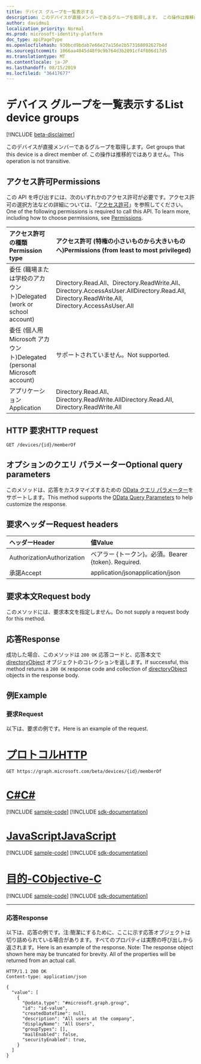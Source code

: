 ```yaml
---
title: デバイス グループを一覧表示する
description: このデバイスが直接メンバーであるグループを取得します。 この操作は推移的ではありません。
author: davidmu1
localization_priority: Normal
ms.prod: microsoft-identity-platform
doc_type: apiPageType
ms.openlocfilehash: 930bcd9bdab7e66e27a156e2b573168092627b4d
ms.sourcegitcommit: 1066aa4045d48f9c9b764d3b2891cf4f806d17d5
ms.translationtype: MT
ms.contentlocale: ja-JP
ms.lasthandoff: 08/15/2019
ms.locfileid: "36417677"
---
```

# <a name="list-device-groups"></a><span data-ttu-id="5c5ca-104">デバイス グループを一覧表示する</span><span class="sxs-lookup"><span data-stu-id="5c5ca-104">List device groups</span></span>

[!INCLUDE [beta-disclaimer](../../includes/beta-disclaimer.md)]

<span data-ttu-id="5c5ca-105">このデバイスが直接メンバーであるグループを取得します。</span><span class="sxs-lookup"><span data-stu-id="5c5ca-105">Get groups that this device is a direct member of.</span></span> <span data-ttu-id="5c5ca-106">この操作は推移的ではありません。</span><span class="sxs-lookup"><span data-stu-id="5c5ca-106">This operation is not transitive.</span></span>

## <a name="permissions"></a><span data-ttu-id="5c5ca-107">アクセス許可</span><span class="sxs-lookup"><span data-stu-id="5c5ca-107">Permissions</span></span>

<span data-ttu-id="5c5ca-p103">この API を呼び出すには、次のいずれかのアクセス許可が必要です。アクセス許可の選択方法などの詳細については、「[アクセス許可](/graph/permissions-reference)」を参照してください。</span><span class="sxs-lookup"><span data-stu-id="5c5ca-p103">One of the following permissions is required to call this API. To learn more, including how to choose permissions, see [Permissions](/graph/permissions-reference).</span></span>

|<span data-ttu-id="5c5ca-110">アクセス許可の種類</span><span class="sxs-lookup"><span data-stu-id="5c5ca-110">Permission type</span></span>      | <span data-ttu-id="5c5ca-111">アクセス許可 (特権の小さいものから大きいものへ)</span><span class="sxs-lookup"><span data-stu-id="5c5ca-111">Permissions (from least to most privileged)</span></span>              |
|:--------------------|:---------------------------------------------------------|
|<span data-ttu-id="5c5ca-112">委任 (職場または学校のアカウント)</span><span class="sxs-lookup"><span data-stu-id="5c5ca-112">Delegated (work or school account)</span></span> | <span data-ttu-id="5c5ca-113">Directory.Read.All、Directory.ReadWrite.All、Directory.AccessAsUser.All</span><span class="sxs-lookup"><span data-stu-id="5c5ca-113">Directory.Read.All, Directory.ReadWrite.All, Directory.AccessAsUser.All</span></span>    |
|<span data-ttu-id="5c5ca-114">委任 (個人用 Microsoft アカウント)</span><span class="sxs-lookup"><span data-stu-id="5c5ca-114">Delegated (personal Microsoft account)</span></span> | <span data-ttu-id="5c5ca-115">サポートされていません。</span><span class="sxs-lookup"><span data-stu-id="5c5ca-115">Not supported.</span></span>    |
|<span data-ttu-id="5c5ca-116">アプリケーション</span><span class="sxs-lookup"><span data-stu-id="5c5ca-116">Application</span></span> | <span data-ttu-id="5c5ca-117">Directory.Read.All、Directory.ReadWrite.All</span><span class="sxs-lookup"><span data-stu-id="5c5ca-117">Directory.Read.All, Directory.ReadWrite.All</span></span> |

## <a name="http-request"></a><span data-ttu-id="5c5ca-118">HTTP 要求</span><span class="sxs-lookup"><span data-stu-id="5c5ca-118">HTTP request</span></span>
<!-- { "blockType": "ignored" } -->
```http
GET /devices/{id}/memberOf
```
## <a name="optional-query-parameters"></a><span data-ttu-id="5c5ca-119">オプションのクエリ パラメーター</span><span class="sxs-lookup"><span data-stu-id="5c5ca-119">Optional query parameters</span></span>
<span data-ttu-id="5c5ca-120">このメソッドは、応答をカスタマイズするための [OData クエリ パラメーター](/graph/query_parameters)をサポートします。</span><span class="sxs-lookup"><span data-stu-id="5c5ca-120">This method supports the [OData Query Parameters](/graph/query_parameters) to help customize the response.</span></span>
## <a name="request-headers"></a><span data-ttu-id="5c5ca-121">要求ヘッダー</span><span class="sxs-lookup"><span data-stu-id="5c5ca-121">Request headers</span></span>
| <span data-ttu-id="5c5ca-122">ヘッダー</span><span class="sxs-lookup"><span data-stu-id="5c5ca-122">Header</span></span>       | <span data-ttu-id="5c5ca-123">値</span><span class="sxs-lookup"><span data-stu-id="5c5ca-123">Value</span></span> |
|:---------------|:--------|
| <span data-ttu-id="5c5ca-124">Authorization</span><span class="sxs-lookup"><span data-stu-id="5c5ca-124">Authorization</span></span>  | <span data-ttu-id="5c5ca-p104">ベアラー {トークン}。必須。</span><span class="sxs-lookup"><span data-stu-id="5c5ca-p104">Bearer {token}. Required.</span></span>  |
| <span data-ttu-id="5c5ca-127">承諾</span><span class="sxs-lookup"><span data-stu-id="5c5ca-127">Accept</span></span>  | <span data-ttu-id="5c5ca-128">application/json</span><span class="sxs-lookup"><span data-stu-id="5c5ca-128">application/json</span></span>|

## <a name="request-body"></a><span data-ttu-id="5c5ca-129">要求本文</span><span class="sxs-lookup"><span data-stu-id="5c5ca-129">Request body</span></span>
<span data-ttu-id="5c5ca-130">このメソッドには、要求本文を指定しません。</span><span class="sxs-lookup"><span data-stu-id="5c5ca-130">Do not supply a request body for this method.</span></span>

## <a name="response"></a><span data-ttu-id="5c5ca-131">応答</span><span class="sxs-lookup"><span data-stu-id="5c5ca-131">Response</span></span>

<span data-ttu-id="5c5ca-132">成功した場合、このメソッドは `200 OK` 応答コードと、応答本文で [directoryObject](../resources/directoryobject.md) オブジェクトのコレクションを返します。</span><span class="sxs-lookup"><span data-stu-id="5c5ca-132">If successful, this method returns a `200 OK` response code and collection of [directoryObject](../resources/directoryobject.md) objects in the response body.</span></span>

## <a name="example"></a><span data-ttu-id="5c5ca-133">例</span><span class="sxs-lookup"><span data-stu-id="5c5ca-133">Example</span></span>

### <a name="request"></a><span data-ttu-id="5c5ca-134">要求</span><span class="sxs-lookup"><span data-stu-id="5c5ca-134">Request</span></span>

<span data-ttu-id="5c5ca-135">以下は、要求の例です。</span><span class="sxs-lookup"><span data-stu-id="5c5ca-135">Here is an example of the request.</span></span>

# <a name="httptabhttp"></a>[<span data-ttu-id="5c5ca-136">プロトコル</span><span class="sxs-lookup"><span data-stu-id="5c5ca-136">HTTP</span></span>](#tab/http)
<!-- {
  "blockType": "request",
  "name": "get_device_memberof"
}-->
```http
GET https://graph.microsoft.com/beta/devices/{id}/memberOf
```
# <a name="ctabcsharp"></a>[<span data-ttu-id="5c5ca-137">C#</span><span class="sxs-lookup"><span data-stu-id="5c5ca-137">C#</span></span>](#tab/csharp)
[!INCLUDE [sample-code](../includes/snippets/csharp/get-device-memberof-csharp-snippets.md)]
[!INCLUDE [sdk-documentation](../includes/snippets/snippets-sdk-documentation-link.md)]

# <a name="javascripttabjavascript"></a>[<span data-ttu-id="5c5ca-138">JavaScript</span><span class="sxs-lookup"><span data-stu-id="5c5ca-138">JavaScript</span></span>](#tab/javascript)
[!INCLUDE [sample-code](../includes/snippets/javascript/get-device-memberof-javascript-snippets.md)]
[!INCLUDE [sdk-documentation](../includes/snippets/snippets-sdk-documentation-link.md)]

# <a name="objective-ctabobjc"></a>[<span data-ttu-id="5c5ca-139">目的-C</span><span class="sxs-lookup"><span data-stu-id="5c5ca-139">Objective-C</span></span>](#tab/objc)
[!INCLUDE [sample-code](../includes/snippets/objc/get-device-memberof-objc-snippets.md)]
[!INCLUDE [sdk-documentation](../includes/snippets/snippets-sdk-documentation-link.md)]

---


### <a name="response"></a><span data-ttu-id="5c5ca-140">応答</span><span class="sxs-lookup"><span data-stu-id="5c5ca-140">Response</span></span>
<span data-ttu-id="5c5ca-p105">以下は、応答の例です。注:簡潔にするために、ここに示す応答オブジェクトは切り詰められている場合があります。すべてのプロパティは実際の呼び出しから返されます。</span><span class="sxs-lookup"><span data-stu-id="5c5ca-p105">Here is an example of the response. Note: The response object shown here may be truncated for brevity. All of the properties will be returned from an actual call.</span></span>
<!-- {
  "blockType": "response",
  "truncated": true,
  "@odata.type": "microsoft.graph.directoryObject",
  "isCollection": true
} -->
```http
HTTP/1.1 200 OK
Content-type: application/json

{
  "value": [
    {
      "@odata.type": "#microsoft.graph.group",
      "id": "id-value",
      "createdDateTime": null,
      "description": "All users at the company",
      "displayName": "All Users",
      "groupTypes": [],
      "mailEnabled": false,
      "securityEnabled": true,
    }
  ]
}
```

<!-- uuid: 8fcb5dbc-d5aa-4681-8e31-b001d5168d79
2015-10-25 14:57:30 UTC -->
<!--
{
  "type": "#page.annotation",
  "description": "List memberOf",
  "keywords": "",
  "section": "documentation",
  "tocPath": "",
  "suppressions": [
  ]
}
-->
